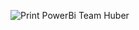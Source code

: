![Print PowerBi Team Huber](https://github.com/user-attachments/assets/5d974987-1ef3-4f38-b225-a0d22ebc1ae8)
